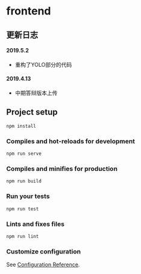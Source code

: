 # frontend

## 更新日志
#### 2019.5.2 
- 重构了YOLO部分的代码
#### 2019.4.13 
- 中期答辩版本上传


## Project setup
```
npm install
```

### Compiles and hot-reloads for development
```
npm run serve
```

### Compiles and minifies for production
```
npm run build
```

### Run your tests
```
npm run test
```

### Lints and fixes files
```
npm run lint
```

### Customize configuration
See [Configuration Reference](https://cli.vuejs.org/config/).

